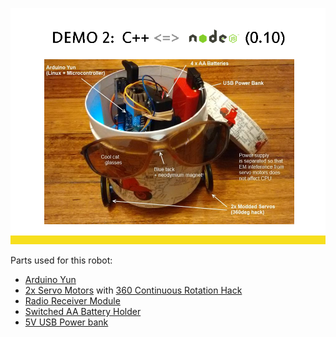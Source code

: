 ![Slide64.PNG](Slide64.PNG)

Parts used for this robot:

- [Arduino Yun](https://www.arduino.cc/en/Main/ArduinoBoardYun)
- [2x Servo Motors](http://www.ebay.com.au/itm/1PCS-NEW-For-RC-Robot-2016-Helicopter-Airplane-Car-Boat-9G-SG90-Micro-Servo-/162164661006?hash=item25c1c45b0e:g:8WQAAOSwZVlXqu7I) with [360 Continuous Rotation Hack](https://www.youtube.com/watch?v=pJbcEydxeiM)
- [Radio Receiver Module](http://www.ebay.com/itm/Mini-RF-Transmitter-Receiver-Module-Wireless-Link-Kit-Antennas-for-Arduino-/132012986957)
- [Switched AA Battery Holder](http://www.ebay.com.au/itm/Battery-Cover-Box-Plastic-Holder-with-ON-OFF-Switch-for-4-x-AA-Batteries-BU-/262648606548)
- [5V USB Power bank](http://www.ebay.com.au/itm/Sony-USB-Portable-Charger-Power-Bank-Lithium-Polymer-5000mAh-Black-/272163510709)
